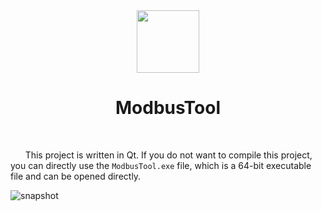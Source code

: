 
<div align="center">
    <img src="https://github.com/user-attachments/assets/66afaad5-2555-4904-84c1-0a5f66318b2d" alt="" width="100"/>
    <h1>ModbusTool</h1>
</div>
<br/>

&nbsp;&nbsp;&nbsp;&nbsp;&nbsp;&nbsp;This project is written in Qt. If you do not want to compile this project, you can directly use the `ModbusTool.exe` file, which is a 64-bit executable file and can be opened directly.

![snapshot](https://github.com/user-attachments/assets/5775b8c6-e8ce-4c36-bfc4-22d4e6a5e79b)

